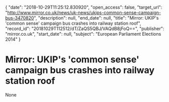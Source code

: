 {
  "date": "2018-10-29T11:25:12.830920", 
  "open_access": false, 
  "target_url": "http://www.mirror.co.uk/news/uk-news/ukips-common-sense-campaign-bus-3470820", 
  "description": null, 
  "end_date": null, 
  "title": "Mirror: UKIP's 'common sense' campaign bus crashes into railway station roof", 
  "record_id": "20181029T112512/dT/ZaQS5QBJ/VAQdB8jFoQ==", 
  "publisher": "mirror.co.uk", 
  "start_date": null, 
  "subject": "European Parliament Elections 2014"
}

# Mirror: UKIP's 'common sense' campaign bus crashes into railway station roof

None
